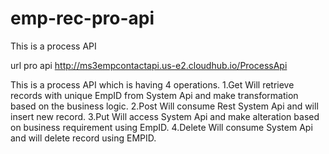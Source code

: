 # emp-rec-pro-api

This is a process API

url pro api           http://ms3empcontactapi.us-e2.cloudhub.io/ProcessApi

This is a process API which is having 4 operations.
1.Get 
Will retrieve records with unique EmpID from System Api and make transformation based on the business logic.
2.Post
Will consume Rest System Api and will insert new record.
3.Put
Will access System Api and make alteration based on business requirement using EmpID.
4.Delete
Will consume System Api and will delete record using EMPID.
